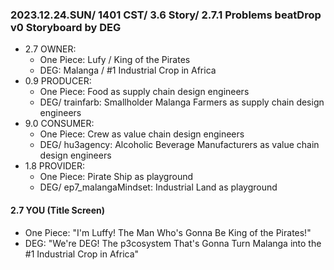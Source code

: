 ### 2023.12.24.SUN/ 1401 CST/ 3.6 Story/ 2.7.1 Problems beatDrop v0 Storyboard by DEG

- 2.7 OWNER:
  - One Piece: Lufy / King of the Pirates
  - DEG: Malanga / #1 Industrial Crop in Africa
- 0.9 PRODUCER:
  - One Piece: Food as supply chain design engineers
  - DEG/ trainfarb: Smallholder Malanga Farmers as supply chain design engineers
- 9.0 CONSUMER:
  - One Piece: Crew as value chain design engineers
  - DEG/ hu3agency: Alcoholic Beverage Manufacturers as value chain design engineers
- 1.8 PROVIDER:
  - One Piece: Pirate Ship as playground
  - DEG/ ep7_malangaMindset: Industrial Land as playground

#### 2.7 YOU (Title Screen)
- One Piece: "I'm Luffy! The Man Who's Gonna Be King of the Pirates!"
- DEG: "We're DEG! The p3cosystem That's Gonna Turn Malanga into the #1 Industrial Crop in Africa"

